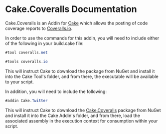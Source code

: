 # Cake.Coveralls Documentation

Cake.Coveralls is an Addin for [Cake](http://cakebuild.net/) which allows the posting of code coverage reports to [Coveralls.io](https://coveralls.io/).

In order to use the commands for this addin, you will need to include either of the following in your build.cake file:

```csharp
#tool coveralls.net
```

```csharp
#tools coveralls.io
```

This will instruct Cake to download the package from NuGet and install it into the Cake Tool's folder, and from there, the executable will be available to your script.

In addition, you will need to include the following:

```csharp
#addin Cake.Twitter
```

This will instruct Cake to download the [Cake.Coveralls](https://www.nuget.org/packages/Cake.Coveralls/) package from NuGet and install it into the Cake Addin's folder, and from there, load the associated assembly in the execution context for consumption within your script.